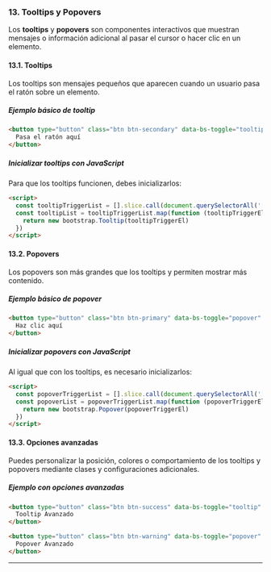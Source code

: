 ### 13. Tooltips y Popovers  

Los **tooltips** y **popovers** son componentes interactivos que muestran mensajes o información adicional al pasar el cursor o hacer clic en un elemento.  

#### **13.1. Tooltips**  
Los tooltips son mensajes pequeños que aparecen cuando un usuario pasa el ratón sobre un elemento.  

##### **Ejemplo básico de tooltip**  
```html
<button type="button" class="btn btn-secondary" data-bs-toggle="tooltip" data-bs-placement="top" title="Este es un tooltip">
  Pasa el ratón aquí
</button>
```  

##### **Inicializar tooltips con JavaScript**  
Para que los tooltips funcionen, debes inicializarlos:  
```html
<script>
  const tooltipTriggerList = [].slice.call(document.querySelectorAll('[data-bs-toggle="tooltip"]'))
  const tooltipList = tooltipTriggerList.map(function (tooltipTriggerEl) {
    return new bootstrap.Tooltip(tooltipTriggerEl)
  })
</script>
```  

#### **13.2. Popovers**  
Los popovers son más grandes que los tooltips y permiten mostrar más contenido.  

##### **Ejemplo básico de popover**  
```html
<button type="button" class="btn btn-primary" data-bs-toggle="popover" title="Título del Popover" data-bs-content="Este es el contenido del popover.">
  Haz clic aquí
</button>
```  

##### **Inicializar popovers con JavaScript**  
Al igual que con los tooltips, es necesario inicializarlos:  
```html
<script>
  const popoverTriggerList = [].slice.call(document.querySelectorAll('[data-bs-toggle="popover"]'))
  const popoverList = popoverTriggerList.map(function (popoverTriggerEl) {
    return new bootstrap.Popover(popoverTriggerEl)
  })
</script>
```  

#### **13.3. Opciones avanzadas**  
Puedes personalizar la posición, colores o comportamiento de los tooltips y popovers mediante clases y configuraciones adicionales.  

##### **Ejemplo con opciones avanzadas**  
```html
<button type="button" class="btn btn-success" data-bs-toggle="tooltip" data-bs-placement="bottom" title="Tooltip en la parte inferior">
  Tooltip Avanzado
</button>

<button type="button" class="btn btn-warning" data-bs-toggle="popover" data-bs-trigger="hover" title="Título Personalizado" data-bs-content="Este popover aparece al pasar el ratón.">
  Popover Avanzado
</button>
```  

---

